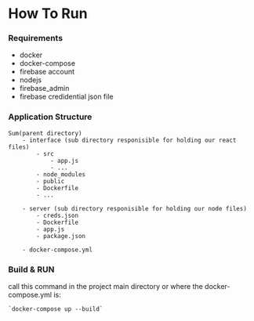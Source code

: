 # How To Run
### Requirements
- docker 
- docker-compose
- firebase account
- nodejs
- firebase_admin
- firebase credidential json file

### Application Structure

    Sum(parent directory)
        - interface (sub directory responisible for holding our react files)
            - src
                - app.js
                - ...
            - node_modules
            - public
            - Dockerfile
            - ...

        - server (sub directory responisible for holding our node files)
            - creds.json
            - Dockerfile
            - app.js
            - package.json

        - docker-compose.yml
        
### Build & RUN
call this command in the project main directory or where the docker-compose.yml is:

    `docker-compose up --build`
